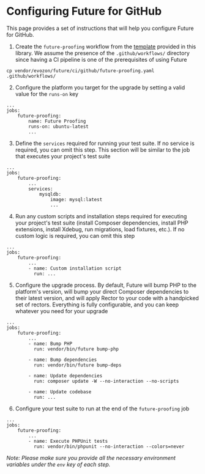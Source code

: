 # Configuring Future for GitHub

This page provides a set of instructions that will help you configure Future for GitHub.

1. Create the `future-proofing` workflow from the [template](https://github.com/evozon/future/blob/master/ci/github/future-proofing.yaml) provided in this library. We assume the presence of the `.github/workflows/` directory since having a CI pipeline is one of the prerequisites of using Future

```
cp vendor/evozon/future/ci/github/future-proofing.yaml .github/workflows/
```

2. Configure the platform you target for the upgrade by setting a valid value for the `runs-on` key

```
...
jobs:
    future-proofing:
        name: Future Proofing
        runs-on: ubuntu-latest
        ...
```

3. Define the `services` required for running your test suite. If no service is required, you can omit this step. This section will be similar to the job that executes your project's test suite

```
...
jobs:
    future-proofing:
        ...
        services:
            mysqldb:
                image: mysql:latest
                ...
```

4. Run any custom scripts and installation steps required for executing your project's test suite (install Composer dependencies, install PHP extensions, install Xdebug, run migrations, load fixtures, etc.). If no custom logic is required, you can omit this step

```
...
jobs:
    future-proofing:
        ...       
        - name: Custom installation script
          run: ...
```

5. Configure the upgrade process. By default, Future will bump PHP to the platform's version, will bump your direct Composer dependencies to their latest version, and will apply Rector to your code with a handpicked set of rectors. Everything is fully configurable, and you can keep whatever you need for your upgrade

```
...
jobs:
    future-proofing:
        ...
        - name: Bump PHP
          run: vendor/bin/future bump-php

        - name: Bump dependencies
          run: vendor/bin/future bump-deps

        - name: Update dependencies
          run: composer update -W --no-interaction --no-scripts

        - name: Update codebase
          run: ...
```

6. Configure your test suite to run at the end of the `future-proofing` job

```
...
jobs:
    future-proofing:
        ...
        - name: Execute PHPUnit tests
          run: vendor/bin/phpunit --no-interaction --colors=never
```

_Note: Please make sure you provide all the necessary environment variables under the `env` key of each step._
